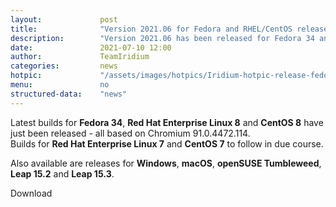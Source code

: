 ```yaml
---
layout: 			post
title:  			"Version 2021.06 for Fedora and RHEL/CentOS released"
description: 		"Version 2021.06 has been released for Fedora 34 and RHEL/CentOS 8 as well as latest builds for Windows, macOS, openSUSE Tumbleweed and openSUSE Leap 15.2 - go and get it."
date:	 			2021-07-10 12:00
author:				TeamIridium
categories:			news
hotpic:				"/assets/images/hotpics/Iridium-hotpic-release-fedora-rhel_2021-06.png"
menu: 				no
structured-data:	"news"
---
```

Latest builds for **Fedora 34**, **Red Hat Enterprise Linux 8** and **CentOS 8** have just been released - all based on Chromium 91.0.4472.114.   
Builds for **Red Hat Enterprise Linux 7** and **CentOS 7** to follow in due course.

Also available are releases for **Windows**, **macOS**, **openSUSE Tumbleweed**, **Leap 15.2** and **Leap 15.3**.

<a id="download-parser2" class="button download" title="download Iridium Browser">Download</a>